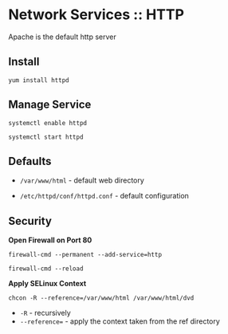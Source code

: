 <h1>Network Services :: HTTP</h1>

Apache is the default http server

## Install

`yum install httpd`

## Manage Service

```
systemctl enable httpd

systemctl start httpd
```

## Defaults

* `/var/www/html` - default web directory

* `/etc/httpd/conf/httpd.conf` - default configuration

## Security

**Open Firewall on Port 80**

`firewall-cmd --permanent --add-service=http`

`firewall-cmd --reload`

**Apply SELinux Context**

`chcon -R --reference=/var/www/html /var/www/html/dvd`

* `-R` - recursively
* `--reference=` - apply the context taken from the ref directory